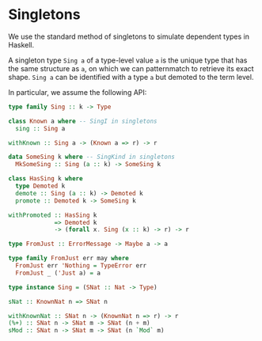 # Singletons

We use the standard method of singletons to simulate dependent types in Haskell.

A singleton type `Sing a` of a type-level value `a` is the unique type that has the same structure as `a`, on which we can patternmatch to retrieve its exact shape. `Sing a` can be identified with a type `a` but demoted to the term level.

In particular, we assume the following API:

```hs
type family Sing :: k -> Type

class Known a where -- SingI in singletons
  sing :: Sing a

withKnown :: Sing a -> (Known a => r) -> r

data SomeSing k where -- SingKind in singletons
  MkSomeSing :: Sing (a :: k) -> SomeSing k

class HasSing k where
  type Demoted k
  demote :: Sing (a :: k) -> Demoted k
  promote :: Demoted k -> SomeSing k

withPromoted :: HasSing k
             => Demoted k
             -> (forall x. Sing (x :: k) -> r) -> r

type FromJust :: ErrorMessage -> Maybe a -> a

type family FromJust err may where
  FromJust err 'Nothing = TypeError err
  FromJust _ ('Just a) = a

type instance Sing = (SNat :: Nat -> Type)

sNat :: KnownNat n => SNat n

withKnownNat :: SNat n -> (KnownNat n => r) -> r
(%+) :: SNat n -> SNat m -> SNat (n + m)
sMod :: SNat n -> SNat m -> SNat (n `Mod` m)
```
